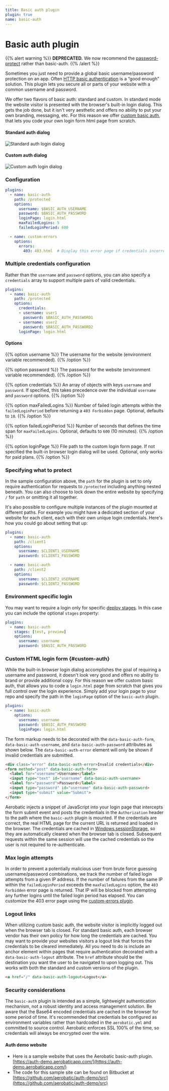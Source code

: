 ```yaml
---
title: Basic auth plugin
plugin: true
name: basic-auth
---
```


# Basic auth plugin

{{% alert warning %}}
**DEPRECATED.** We now recommend the [password-protect](/docs/plugins/password-protect/) rather than basic-auth.
{{% /alert %}}

Sometimes you just need to provide a global basic username/password protection on an app. Often [HTTP basic authentication](https://en.wikipedia.org/wiki/Basic_access_authentication) is a “good enough” solution. This plugin lets you secure all or parts of your website with a common username and password.

We offer two flavors of basic auth: standard and custom. In standard mode the website visitor is presented with the browser's built-in login dialog. This gets the job done, but it isn't very aesthetic and offers no ability to put your own branding, messaging, etc. For this reason we offer [custom basic auth](#custom-auth), that lets you code your own login form html page from scratch.

<div class="row">
  <div class="col-md-6">
    <h4>Standard auth dialog</h4>
    <img src="//www.aerobatic.com/media/docs/--1/standard-auth-dialog.png" style="max-width:100%" alt="Standard auth login dialog">
  </div>
  <div class="col-md-6">
    <h4>Custom auth dialog</h4>
    <img src="//www.aerobatic.com/media/docs/custom-auth-dialog.png" style="max-width:100%" alt="Custom auth login dialog">
  </div>
</div>

### Configuration

```yaml
plugins:
  - name: basic-auth
    path: /protected
    options:
      username: $BASIC_AUTH_USERNAME
      password: $BASIC_AUTH_PASSWORD
      loginPage: login.html
      maxFailedLogins: 5
      failedLoginPeriod: 600

  - name: custom-errors
    options:
      errors:
        403: 403.html  # Display this error page if credentials incorrect
```

### Multiple credentials configuration

Rather than the `username` and `password` options, you can also specify a `credentials` array to support multiple pairs of valid credentials.

```yaml
plugins:
  - name: basic-auth
    path: /protected
    options:
      credentials:
      - username: user1
        password: $BASIC_AUTH_PASSWORD1
      - username: user2
        password: $BASIC_AUTH_PASSWORD2
      loginPage: login.html
```

#### Options

{{% option username %}}
The username for the website (environment variable recommended).
{{% /option %}}

{{% option password %}}
The password for the website (environment variable recommended).
{{% /option %}}

{{% option credentials %}}
An array of objects with keys `username` and `password`. If specified, this takes precedence over the individual `username` and `password` options.
{{% /option %}}

{{% option maxFailedLogins %}}
Number of failed login attempts within the `failedLoginPeriod` before returning a `403 Forbidden` page. Optional, defaults to `10`.
{{% /option %}}

{{% option failedLoginPeriod %}}
Number of seconds that defines the time span for `maxFailedLogins`. Optional, defaults to `600` (10 minutes).
{{% /option %}}

{{% option loginPage %}}
File path to the custom login form page. If not specified the built-in browser login dialog will be used. Optional, only works for paid plans.
{{% /option %}}

### Specifying what to protect

In the sample configuration above, the `path` for the plugin is set to only require authentication for requests to `/protected` including anything nested beneath. You can also choose to lock down the entire website by specifying `/` for `path` or omitting it all together.

It's also possible to configure multiple instances of the plugin mounted at different paths. For example you might have a dedicated section of your website for each client, each with their own unique login credentials. Here's how you could go about setting that up:

```yaml
plugins:
  - name: basic-auth
    path: /client1
    options:
      username: $CLIENT1_USERNAME
      password: $CLIENT1_PASSWORD

  - name: basic-auth
    path: /client2
    options:
      username: $CLIENT2_USERNAME
      password: $CLIENT2_PASSWORD
```

### Environment specific login

You may want to require a login only for specific [deploy stages](/docs/overview#deploy-stages). In this case you can include the optional `stages` property:

```yaml
plugins:
  - name: basic-auth
    stages: [test, preview]
    options:
      username: username
      password: $BASIC_AUTH_PASSWORD
```

### Custom HTML login form {#custom-auth}

While the built-in browser login dialog accomplishes the goal of requiring a username and password, it doesn't look very good and offers no ability to brand or provide additional copy. For this reason we offer custom basic auth, that allows you to code a `login.html` page from scratch that gives you full control over the login experience. Simply add your login page to your repo and specify the path in the `loginPage` option of the `basic-auth` plugin.

```yaml
plugins:
  - name: basic-auth
    options:
      username: username
      password: $BASIC_AUTH_PASSWORD
      loginPage: login.html
```

The form markup needs to be decorated with the `data-basic-auth-form`, `data-basic-auth-username`, and `data-basic-auth-password` attributes as shown below. The `data-basic-auth-error` element will only be shown if invalid credentials are submitted.

```html
<div class="error" data-basic-auth-error>Invalid credentials</div>
<form method="post" data-basic-auth-form>
  <label for="username">Username</label>
  <input type="text" id="username" data-basic-auth-username>
  <label for="password">Password</label>
  <input type="password" id="username" data-basic-auth-password>
  <input type="submit" value="Submit">
</form>
```

Aerobatic injects a snippet of JavaScript into your login page that intercepts the form submit event and posts the credentials in the `Authorization` header to the path where the `basic-auth` plugin is mounted. If the credentials are correct, the real HTML page for the current URL is returned and loaded in the browser. The credentials are cached in [Windows.sessionStorage](https://developer.mozilla.org/en-US/docs/Web/API/Window/sessionStorage), so they are automatically cleared when the browser tab is closed. Subsequent requests within the same session will use the cached credentials so the user is not required to re-authenticate.

### Max login attempts

In order to prevent a potentially malicious user from brute force guessing username/password combinations, we track the number of failed login attempts from a given IP address. If the number of failures from the same IP within the `failedLoginPeriod` exceeds the `maxFailedLogins` option, the `403 Forbidden` error page is returned. That IP will be blocked from attempting any further logins until the failed login period has elapsed. You can customize the 403 error page using the [custom-errors plugin](/docs/custom-error-pages).

### Logout links

When utilizing custom basic auth, the website visitor is implicitly logged out when the browser tab is closed. For standard basic auth, each browser vendor has their own policy for how long the credentials are cached. You may want to provide your websites visitors a logout link that forces the credentials to be cleared immediately. All you need to do is include an anchor element within pages that require authentication decorated with a `data-basic-auth-logout` attribute. The `href` attribute should be the destination you want the user to be navigated to upon logging out. This works with both the standard and custom versions of the plugin.

```html
<a href="/" data-basic-auth-logout>Logout</a>
```

### Security considerations

The `basic-auth` plugin is intended as a simple, lightweight authentication mechanism, not a robust identity and access management solution. Be aware that the Base64 encoded credentials are cached in the browser for some period of time. It's recommended that credentials be configured as environment variables rather than hardcoded in the `aerobatic.yml` and committed to source control. Aerobatic enforces SSL 100% of the time, so credentials will always be encrypted over the wire.

#### Auth demo website

* Here is a sample website that uses the Aerobatic basic-auth plugin. [https://auth-demo.aerobaticapp.com/](https://auth-demo.aerobaticapp.com/)
* The code for this sample site can be found on Bitbucket at [https://github.com/aerobatic/auth-demo/src](https://github.com/aerobatic/auth-demo/src)
